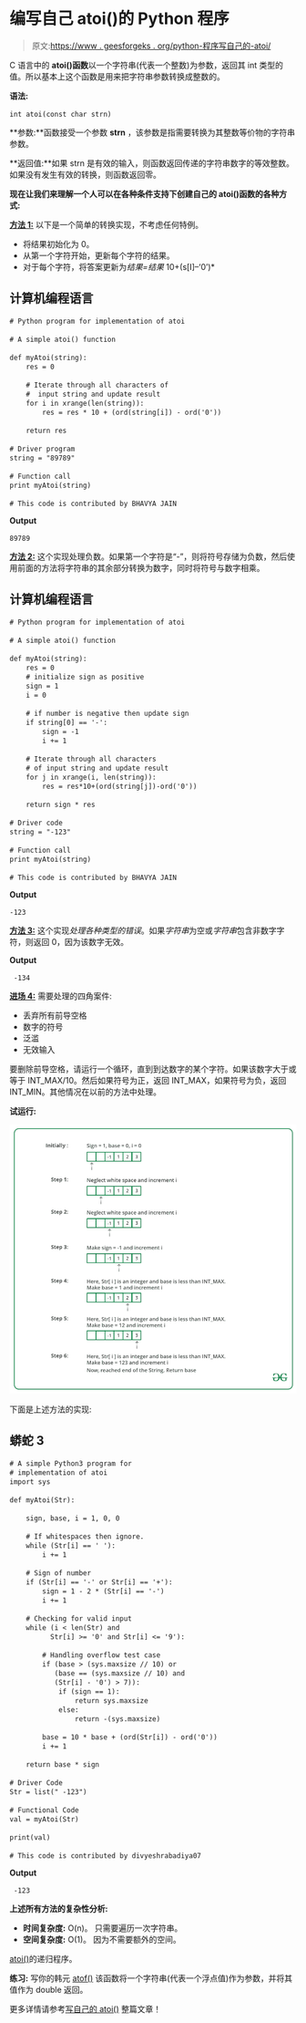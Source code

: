 # 编写自己 atoi()的 Python 程序

> 原文:[https://www . geesforgeks . org/python-程序写自己的-atoi/](https://www.geeksforgeeks.org/python-program-to-write-your-own-atoi/)

C 语言中的 **atoi()函数**以一个字符串(代表一个整数)为参数，返回其 int 类型的值。所以基本上这个函数是用来把字符串参数转换成整数的。

**语法:**

```
int atoi(const char strn)
```

**参数:**函数接受一个参数 **strn** ，该参数是指需要转换为其整数等价物的字符串参数。

**返回值:**如果 strn 是有效的输入，则函数返回传递的字符串数字的等效整数。如果没有发生有效的转换，则函数返回零。

**现在让我们来理解一个人可以在各种条件支持下创建自己的 atoi()函数的各种方式:**

**<u>方法 1:</u>** 以下是一个简单的转换实现，不考虑任何特例。

*   将结果初始化为 0。
*   从第一个字符开始，更新每个字符的结果。
*   对于每个字符，将答案更新为*结果=结果* 10+(s[I]–‘0’)*

## 计算机编程语言

```
# Python program for implementation of atoi

# A simple atoi() function

def myAtoi(string):
    res = 0

    # Iterate through all characters of
    #  input string and update result
    for i in xrange(len(string)):
        res = res * 10 + (ord(string[i]) - ord('0'))

    return res

# Driver program
string = "89789"

# Function call
print myAtoi(string)

# This code is contributed by BHAVYA JAIN
```

**Output**

```
89789
```

**<u>方法 2:</u>** 这个实现处理负数。如果第一个字符是“-”，则将符号存储为负数，然后使用前面的方法将字符串的其余部分转换为数字，同时将符号与数字相乘。

## 计算机编程语言

```
# Python program for implementation of atoi

# A simple atoi() function

def myAtoi(string):
    res = 0
    # initialize sign as positive
    sign = 1
    i = 0

    # if number is negative then update sign
    if string[0] == '-':
        sign = -1
        i += 1

    # Iterate through all characters 
    # of input string and update result
    for j in xrange(i, len(string)):
        res = res*10+(ord(string[j])-ord('0'))

    return sign * res

# Driver code
string = "-123"

# Function call
print myAtoi(string)

# This code is contributed by BHAVYA JAIN
```

**Output**

```
-123
```

**<u>方法 3:</u>** 这个实现*处理各种类型的错误*。如果*字符串*为空或*字符串*包含非数字字符，则返回 0，因为该数字无效。

**Output**

```
 -134
```

**<u>进场 4:</u>** 需要处理的四角案件:

*   丢弃所有前导空格
*   数字的符号
*   泛滥
*   无效输入

要删除前导空格，请运行一个循环，直到到达数字的某个字符。如果该数字大于或等于 INT_MAX/10。然后如果符号为正，返回 INT_MAX，如果符号为负，返回 INT_MIN。其他情况在以前的方法中处理。

**试运行:**

![](img/c80bdd9aad200a1b98189cea1bc5fcaf.png)

下面是上述方法的实现:

## 蟒蛇 3

```
# A simple Python3 program for
# implementation of atoi
import sys

def myAtoi(Str):

    sign, base, i = 1, 0, 0

    # If whitespaces then ignore.
    while (Str[i] == ' '):
        i += 1

    # Sign of number
    if (Str[i] == '-' or Str[i] == '+'):
        sign = 1 - 2 * (Str[i] == '-')
        i += 1

    # Checking for valid input
    while (i < len(Str) and 
          Str[i] >= '0' and Str[i] <= '9'):

        # Handling overflow test case
        if (base > (sys.maxsize // 10) or
           (base == (sys.maxsize // 10) and 
           (Str[i] - '0') > 7)):
            if (sign == 1):
                return sys.maxsize
            else:
                return -(sys.maxsize)

        base = 10 * base + (ord(Str[i]) - ord('0'))
        i += 1

    return base * sign

# Driver Code
Str = list(" -123")

# Functional Code
val = myAtoi(Str)

print(val)

# This code is contributed by divyeshrabadiya07
```

**Output**

```
 -123
```

**上述所有方法的复杂性分析:**

*   **时间复杂度:** O(n)。
    只需要遍历一次字符串。
*   **空间复杂度:** O(1)。
    因为不需要额外的空间。

[atoi()](http://geeksquiz.com/recursive-implementation-of-atoi/)的递归程序。

**练习:**
写你的韩元 [atof()](http://www.cplusplus.com/reference/cstdlib/atof/) 该函数将一个字符串(代表一个浮点值)作为参数，并将其值作为 double 返回。

更多详情请参考[写自己的 atoi()](https://www.geeksforgeeks.org/write-your-own-atoi/) 整篇文章！
